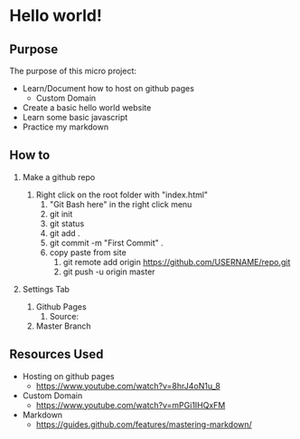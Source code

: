 # Hello world!

## Purpose
The purpose of this micro project:

- Learn/Document how to host on github pages
  - Custom Domain
- Create a basic hello world website
- Learn some basic javascript
- Practice my markdown

## How to

1. Make a github repo
	1. Right click on the root folder with "index.html"
		1. "Git Bash here" in the right click menu
		1. git init
		1. git status
		1. git add .
		1. git commit -m "First Commit" .
		1. copy paste from site
			1. git remote add origin https://github.com/USERNAME/repo.git
			1. git push -u origin master

1. Settings Tab
	1. Github Pages
		1. Source:
      1. Master Branch

## Resources Used

- Hosting on github pages
  - https://www.youtube.com/watch?v=8hrJ4oN1u_8
- Custom Domain
  - https://www.youtube.com/watch?v=mPGi1IHQxFM
- Markdown
  - https://guides.github.com/features/mastering-markdown/
